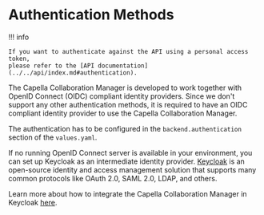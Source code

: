 <!--
 ~ SPDX-FileCopyrightText: Copyright DB InfraGO AG and contributors
 ~ SPDX-License-Identifier: Apache-2.0
 -->

# Authentication Methods

!!! info

    If you want to authenticate against the API using a personal access token,
    please refer to the [API documentation](../../api/index.md#authentication).

The Capella Collaboration Manager is developed to work together with OpenID
Connect (OIDC) compliant identity providers. Since we don't support any other
authentication methods, it is required to have an OIDC compliant identity
provider to use the Capella Collaboration Manager.

The authentication has to be configured in the `backend.authentication` section
of the `values.yaml`.

If no running OpenID Connect server is available in your environment, you can
set up Keycloak as an intermediate identity provider.
[Keycloak](https://www.keycloak.org/) is an open-source identity and access
management solution that supports many common protocols like OAuth 2.0, SAML
2.0, LDAP, and others.

Learn more about how to integrate the Capella Collaboration Manager in Keycloak
[here](./keycloak/index.md).
